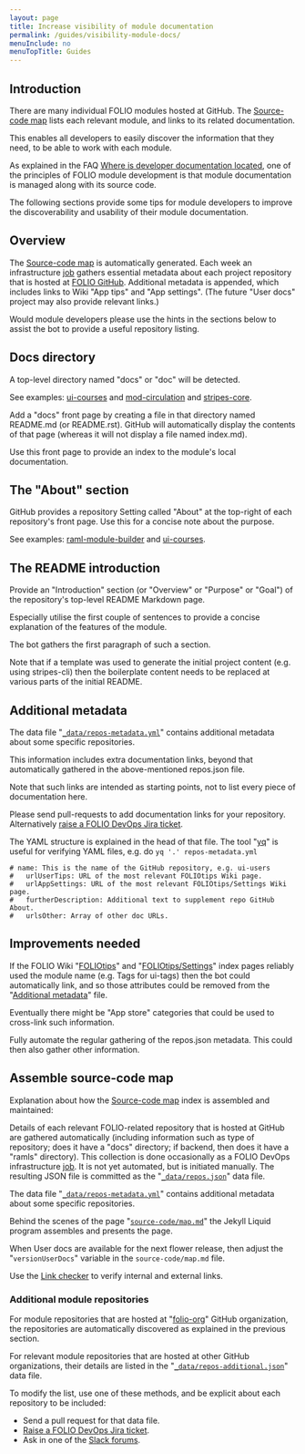 ```yaml
---
layout: page
title: Increase visibility of module documentation
permalink: /guides/visibility-module-docs/
menuInclude: no
menuTopTitle: Guides
---
```


## Introduction

There are many individual FOLIO modules hosted at GitHub.
The [Source-code map](/source-code/map/) lists each relevant module, and links to its related documentation.

This enables all developers to easily discover the information that they need, to be able to work with each module.

As explained in the FAQ [Where is developer documentation located](/faqs/where-is-developer-documentation-located/), one of the principles of FOLIO module development is that module documentation is managed along with its source code.

The following sections provide some tips for module developers to improve the discoverability and usability of their module documentation.

## Overview

The [Source-code map](/source-code/map/) is automatically generated.
Each week an infrastructure [job](#assemble-source-code-map) gathers essential metadata about each project repository that is hosted at [FOLIO GitHub](https://github.com/folio-org).
Additional metadata is appended, which includes links to Wiki "App tips" and "App settings".
(The future "User docs" project may also provide relevant links.)

Would module developers please use the hints in the sections below to assist the bot to provide a useful repository listing.

## Docs directory

A top-level directory named "docs" or "doc" will be detected.

See examples:
[ui-courses](/source-code/map/#ui-courses)
and [mod-circulation](/source-code/map/#mod-circulation)
and [stripes-core](/source-code/map/#stripes-core).

Add a "docs" front page by creating a file in that directory named README.md (or README.rst).
GitHub will automatically display the contents of that page (whereas it will not display a file named index.md).

Use this front page to provide an index to the module's local documentation.

## The "About" section

GitHub provides a repository Setting called "About" at the top-right of each repository's front page.
Use this for a concise note about the purpose.

See examples:
[raml-module-builder](/source-code/map/#raml-module-builder)
and [ui-courses](/source-code/map/#ui-courses).

## The README introduction

Provide an "Introduction" section (or "Overview" or "Purpose" or "Goal") of the repository's top-level README Markdown page.

Especially utilise the first couple of sentences to provide a concise explanation of the features of the module.

The bot gathers the first paragraph of such a section.

Note that if a template was used to generate the initial project content (e.g. using stripes-cli) then the boilerplate content needs to be replaced at various parts of the initial README.

## Additional metadata

The data file
"[`_data/repos-metadata.yml`](https://github.com/folio-org/folio-org.github.io/tree/master/_data/repos-metadata.yml)"
contains additional metadata about some specific repositories.

This information includes extra documentation links, beyond that automatically gathered in the above-mentioned repos.json file.

Note that such links are intended as starting points, not to list every piece of documentation here.

Please send pull-requests to add documentation links for your repository.
Alternatively [raise a FOLIO DevOps Jira ticket](/faqs/how-to-raise-devops-ticket/#general-folio-devops).

The YAML structure is explained in the head of that file.
The tool "[yq](https://github.com/kislyuk/yq)" is useful for verifying YAML files, e.g. do `yq '.' repos-metadata.yml`

```
# name: This is the name of the GitHub repository, e.g. ui-users
#   urlUserTips: URL of the most relevant FOLIOtips Wiki page.
#   urlAppSettings: URL of the most relevant FOLIOtips/Settings Wiki page.
#   furtherDescription: Additional text to supplement repo GitHub About.
#   urlsOther: Array of other doc URLs.
```

## Improvements needed

If the FOLIO Wiki "[FOLIOtips](https://wiki.folio.org/display/FOLIOtips)" and "[FOLIOtips/Settings](https://wiki.folio.org/display/FOLIOtips/Settings)" index pages reliably used the module name (e.g. Tags for ui-tags) then the bot could automatically link, and so those attributes could be removed from the "[Additional metadata](#additional-metadata)" file.

Eventually there might be "App store" categories that could be used to cross-link such information.

Fully automate the regular gathering of the repos.json metadata.
This could then also gather other information.

## Assemble source-code map

Explanation about how the [Source-code map](/source-code/map/) index is assembled and maintained:

Details of each relevant FOLIO-related repository that is hosted at GitHub are gathered automatically
(including information such as type of repository; does it have a "docs" directory; if backend, then does it have a "ramls" directory).
This collection is done occasionally as a FOLIO DevOps infrastructure
[job](https://github.com/folio-org-priv/folio-infrastructure/tree/master/verify-repo-config).
It is not yet automated, but is initiated manually.
The resulting JSON file is committed as the
"[`_data/repos.json`](https://github.com/folio-org/folio-org.github.io/tree/master/_data/repos.json)" data file.

The data file
"[`_data/repos-metadata.yml`](https://github.com/folio-org/folio-org.github.io/tree/master/_data/repos-metadata.yml)"
contains additional metadata about some specific repositories.

Behind the scenes of the page
"[`source-code/map.md`](https://raw.githubusercontent.com/folio-org/folio-org.github.io/master/source-code/map.md)"
the Jekyll Liquid program assembles and presents the page.

When User docs are available for the next flower release, then adjust the "`versionUserDocs`" variable in the `source-code/map.md` file.

Use the [Link checker](https://github.com/folio-org/folio-org.github.io/#link-checker) to verify internal and external links.

### Additional module repositories

For module repositories that are hosted at "[folio-org](https://github.com/folio-org)" GitHub organization, the repositories are automatically discovered as explained in the previous section.

For relevant module repositories that are hosted at other GitHub organizations, their details are listed in the "[`_data/repos-additional.json`](https://github.com/folio-org/folio-org.github.io/blob/master/_data/repos-additional.json)" data file.

To modify the list, use one of these methods, and be explicit about each repository to be included:
* Send a pull request for that data file.
* [Raise a FOLIO DevOps Jira ticket](/faqs/how-to-raise-devops-ticket/#general-folio-devops).
* Ask in one of the [Slack forums](/guidelines/which-forum/#slack).

<div class="folio-spacer-content"></div>

